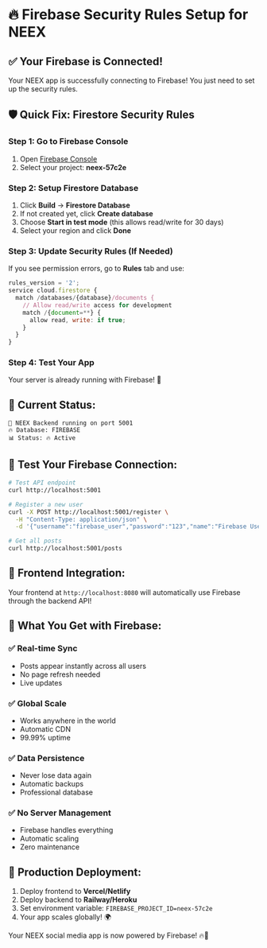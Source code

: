 # 🔥 Firebase Security Rules Setup for NEEX

## ✅ **Your Firebase is Connected!**

Your NEEX app is successfully connecting to Firebase! You just need to set up the security rules.

## 🛡️ **Quick Fix: Firestore Security Rules**

### Step 1: Go to Firebase Console
1. Open [Firebase Console](https://console.firebase.google.com/)
2. Select your project: **neex-57c2e**

### Step 2: Setup Firestore Database
1. Click **Build** → **Firestore Database**
2. If not created yet, click **Create database**
3. Choose **Start in test mode** (this allows read/write for 30 days)
4. Select your region and click **Done**

### Step 3: Update Security Rules (If Needed)
If you see permission errors, go to **Rules** tab and use:

```javascript
rules_version = '2';
service cloud.firestore {
  match /databases/{database}/documents {
    // Allow read/write access for development
    match /{document=**} {
      allow read, write: if true;
    }
  }
}
```

### Step 4: Test Your App
Your server is already running with Firebase! 🚀

## 🎯 **Current Status:**
```
🚀 NEEX Backend running on port 5001
🔥 Database: FIREBASE
📊 Status: 🔥 Active
```

## 🧪 **Test Your Firebase Connection:**

```bash
# Test API endpoint
curl http://localhost:5001

# Register a new user
curl -X POST http://localhost:5001/register \
  -H "Content-Type: application/json" \
  -d '{"username":"firebase_user","password":"123","name":"Firebase User","email":"firebase@example.com"}'

# Get all posts
curl http://localhost:5001/posts
```

## 🎨 **Frontend Integration:**
Your frontend at `http://localhost:8080` will automatically use Firebase through the backend API!

## 🚀 **What You Get with Firebase:**

### ✅ **Real-time Sync**
- Posts appear instantly across all users
- No page refresh needed
- Live updates

### ✅ **Global Scale**
- Works anywhere in the world
- Automatic CDN
- 99.99% uptime

### ✅ **Data Persistence**
- Never lose data again
- Automatic backups
- Professional database

### ✅ **No Server Management**
- Firebase handles everything
- Automatic scaling
- Zero maintenance

## 🔧 **Production Deployment:**
1. Deploy frontend to **Vercel/Netlify**
2. Deploy backend to **Railway/Heroku**
3. Set environment variable: `FIREBASE_PROJECT_ID=neex-57c2e`
4. Your app scales globally! 🌍

Your NEEX social media app is now powered by Firebase! 🔥🚀
